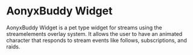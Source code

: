 # AonyxBuddy Widget
AonyxBuddy Widget is a pet type widget for streams using the streamelements overlay system. It allows the user to have an animated character that responds to stream events like follows, subscriptions, and raids. 